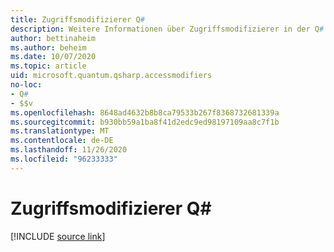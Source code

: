 ```yaml
---
title: Zugriffsmodifizierer Q#
description: Weitere Informationen über Zugriffsmodifizierer in der Q# Programmiersprache.
author: bettinaheim
ms.author: beheim
ms.date: 10/07/2020
ms.topic: article
uid: microsoft.quantum.qsharp.accessmodifiers
no-loc:
- Q#
- $$v
ms.openlocfilehash: 8648ad4632b8b8ca79533b267f8368732681339a
ms.sourcegitcommit: b930bb59a1ba8f41d2edc9ed98197109aa8c7f1b
ms.translationtype: MT
ms.contentlocale: de-DE
ms.lasthandoff: 11/26/2020
ms.locfileid: "96233333"
---
```

# <a name="access-modifiers-in-no-locq"></a>Zugriffsmodifizierer Q#

[!INCLUDE [source link](~/includes/qsharp-language/Specifications/Language/1_ProgramStructure/6_AccessModifiers.md)]

